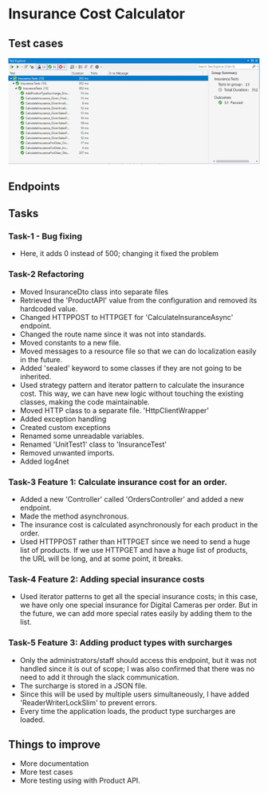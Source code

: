 # Insurance Cost Calculator

## Test cases
[![Passed Test Cases](https://github.com/hbtmrt/CoolBlueTest/blob/master/PassedTest.PNG "Passed Test Cases")](https://github.com/hbtmrt/CoolBlueTest/blob/master/PassedTest.PNG "Passed Test Cases")

## Endpoints

## Tasks
### Task-1 - Bug fixing
- Here, it adds 0 instead of 500; changing it fixed the problem

### Task-2 Refactoring
- Moved InsuranceDto class into separate files
- Retrieved the 'ProductAPI' value from the configuration and removed its hardcoded value.
- Changed HTTPPOST to HTTPGET for 'CalculateInsuranceAsync' endpoint.
- Changed the route name since it was not into standards.
- Moved constants to a new file.
- Moved messages to a resource file so that we can do localization easily in the future.
- Added 'sealed' keyword to some classes if they are not going to be inherited.
- Used strategy pattern and iterator pattern to calculate the insurance cost. This way, we can have new logic without touching the existing classes, making the code maintainable.
- Moved HTTP class to a separate file. 'HttpClientWrapper'
- Added exception handling
- Created custom exceptions
- Renamed some unreadable variables.
- Renamed 'UnitTest1' class to 'InsuranceTest'
- Removed unwanted imports.
- Added log4net

### Task-3 Feature 1: Calculate insurance cost for an order.
- Added a new 'Controller' called 'OrdersController' and added a new endpoint.
- Made the method asynchronous.
- The insurance cost is calculated asynchronously for each product in the order. 
- Used HTTPPOST rather than HTTPGET since we need to send a huge list of products. If we use HTTPGET and have a huge list of products, the URL will be long, and at some point, it breaks.

### Task-4 Feature 2: Adding special insurance costs
- Used iterator patterns to get all the special insurance costs; in this case, we have only one special insurance for Digital Cameras per order. But in the future, we can add more special rates easily by adding them to the list.

### Task-5 Feature 3: Adding product types with surcharges
- Only the administrators/staff should access this endpoint, but it was not handled since it is out of scope; I was also confirmed that there was no need to add it through the slack communication.
- The surcharge is stored in a JSON file.
- Since this will be used by multiple users simultaneously, I have added 'ReaderWriterLockSlim' to prevent errors.
- Every time the application loads, the product type surcharges are loaded.

## Things to improve
- More documentation
- More test cases
- More testing using with Product API.
